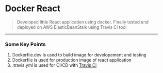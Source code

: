 # Docker React

> Developed little React application using docker. Finally tested and deployed on AWS ElasticBeanStalk using Travis CI tool

---

### Some Key Points

1. Dockerfile.dev is used to build image for developement and testing
2. Dockerfile is used for production image of react application
3. .travis.yml is used for CI/CD with [Travis CI](https://travis-ci.org/)
